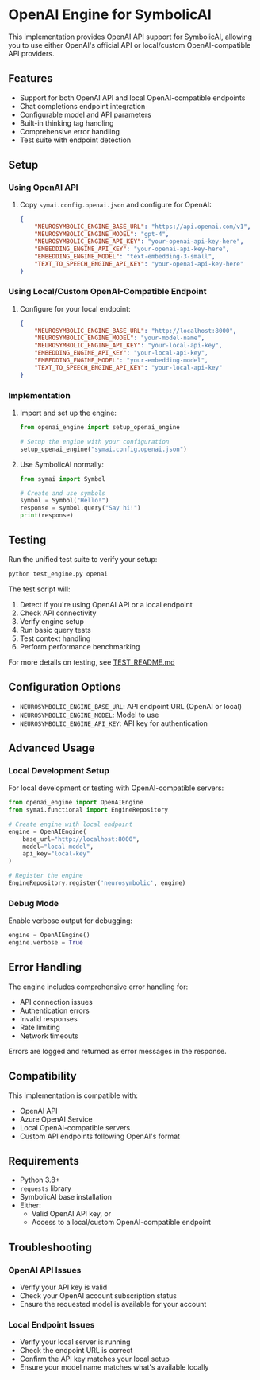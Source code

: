 # OpenAI Engine for SymbolicAI

This implementation provides OpenAI API support for SymbolicAI, allowing you to use either OpenAI's official API or local/custom OpenAI-compatible API providers.

## Features

- Support for both OpenAI API and local OpenAI-compatible endpoints
- Chat completions endpoint integration
- Configurable model and API parameters
- Built-in thinking tag handling
- Comprehensive error handling
- Test suite with endpoint detection

## Setup

### Using OpenAI API

1. Copy `symai.config.openai.json` and configure for OpenAI:
   ```json
   {
       "NEUROSYMBOLIC_ENGINE_BASE_URL": "https://api.openai.com/v1",
       "NEUROSYMBOLIC_ENGINE_MODEL": "gpt-4",
       "NEUROSYMBOLIC_ENGINE_API_KEY": "your-openai-api-key-here",
       "EMBEDDING_ENGINE_API_KEY": "your-openai-api-key-here",
       "EMBEDDING_ENGINE_MODEL": "text-embedding-3-small",
       "TEXT_TO_SPEECH_ENGINE_API_KEY": "your-openai-api-key-here"
   }
   ```

### Using Local/Custom OpenAI-Compatible Endpoint

1. Configure for your local endpoint:
   ```json
   {
       "NEUROSYMBOLIC_ENGINE_BASE_URL": "http://localhost:8000",
       "NEUROSYMBOLIC_ENGINE_MODEL": "your-model-name",
       "NEUROSYMBOLIC_ENGINE_API_KEY": "your-local-api-key",
       "EMBEDDING_ENGINE_API_KEY": "your-local-api-key",
       "EMBEDDING_ENGINE_MODEL": "your-embedding-model",
       "TEXT_TO_SPEECH_ENGINE_API_KEY": "your-local-api-key"
   }
   ```

### Implementation

1. Import and set up the engine:
   ```python
   from openai_engine import setup_openai_engine
   
   # Setup the engine with your configuration
   setup_openai_engine("symai.config.openai.json")
   ```

2. Use SymbolicAI normally:
   ```python
   from symai import Symbol
   
   # Create and use symbols
   symbol = Symbol("Hello!")
   response = symbol.query("Say hi!")
   print(response)
   ```

## Testing

Run the unified test suite to verify your setup:

```bash
python test_engine.py openai
```

The test script will:
1. Detect if you're using OpenAI API or a local endpoint
2. Check API connectivity
3. Verify engine setup
4. Run basic query tests
5. Test context handling
6. Perform performance benchmarking

For more details on testing, see [TEST_README.md](TEST_README.md)

## Configuration Options

- `NEUROSYMBOLIC_ENGINE_BASE_URL`: API endpoint URL (OpenAI or local)
- `NEUROSYMBOLIC_ENGINE_MODEL`: Model to use
- `NEUROSYMBOLIC_ENGINE_API_KEY`: API key for authentication

## Advanced Usage

### Local Development Setup

For local development or testing with OpenAI-compatible servers:

```python
from openai_engine import OpenAIEngine
from symai.functional import EngineRepository

# Create engine with local endpoint
engine = OpenAIEngine(
    base_url="http://localhost:8000",
    model="local-model",
    api_key="local-key"
)

# Register the engine
EngineRepository.register('neurosymbolic', engine)
```

### Debug Mode

Enable verbose output for debugging:

```python
engine = OpenAIEngine()
engine.verbose = True
```

## Error Handling

The engine includes comprehensive error handling for:
- API connection issues
- Authentication errors
- Invalid responses
- Rate limiting
- Network timeouts

Errors are logged and returned as error messages in the response.

## Compatibility

This implementation is compatible with:
- OpenAI API
- Azure OpenAI Service
- Local OpenAI-compatible servers
- Custom API endpoints following OpenAI's format

## Requirements

- Python 3.8+
- `requests` library
- SymbolicAI base installation
- Either:
  - Valid OpenAI API key, or
  - Access to a local/custom OpenAI-compatible endpoint

## Troubleshooting

### OpenAI API Issues
- Verify your API key is valid
- Check your OpenAI account subscription status
- Ensure the requested model is available for your account

### Local Endpoint Issues
- Verify your local server is running
- Check the endpoint URL is correct
- Confirm the API key matches your local setup
- Ensure your model name matches what's available locally